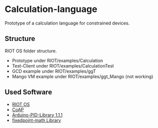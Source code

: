 # Calculation-language
Prototype of a calculation language for constrained devices.

## Structure
RIOT OS folder structure.
- Prototype under RIOT/examples/Calculation
- Test-Client under RIOT/examples/CalculationTest
- GCD example under RIOT/examples/ggT
- Mango VM example under RIOT/examples/ggt_Mango (not working)

## Used Software
* [RIOT OS](http://riot-os.org/)
* [CoAP](http://coap.technology/)
* [Arduino-PID-Library 1.1.1](https://github.com/br3ttb/Arduino-PID-Library/tree/v1.1.1)
* [fixedpoint-math Library](https://github.com/manuelbua/fixedpoint-math)

